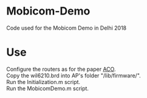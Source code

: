 # Mobicom-Demo
Code used for the Mobicom Demo in Delhi 2018

# Use
Configure the routers as for the paper [ACO](https://github.com/Joanguitar/Adaptive-Codebook-Optimization).  
Copy the wil6210.brd into AP's folder "/lib/firmware/".  
Run the Initialization.m script.  
Run the MobicomDemo.m script.  
